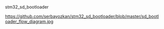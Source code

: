 stm32_sd_bootloader

https://github.com/serbayozkan/stm32_sd_bootloader/blob/master/sd_bootloader_flow_diagram.jpg

